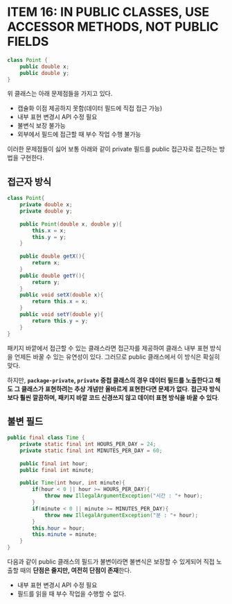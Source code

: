 # ITEM 16: IN PUBLIC CLASSES, USE ACCESSOR METHODS, NOT PUBLIC FIELDS 

```java
class Point {
    public double x;
    public double y;
}
```

위 클래스는 아래 문제점들을 가지고 있다.

- 캡슐화 이점 제공하지 못함(데이터 필드에 직접 접근 가능)
- 내부 표현 변경시 API 수정 필요
- 불변식 보장 불가능
- 외부에서 필드에 접근할 때 부수 작업 수행 불가능

이러한 문제점들이 싫어 보통 아래와 같이 private 필드를  public 접근자로 접근하는 방법을 구현한다.

## 접근자 방식

```java
class Point{
    private double x;
    private double y;
    
    public Point(double x, double y){
        this.x = x;
        this.y = y;
    }
    
    public double getX(){
        return x;
    }
    public double getY(){
        return y;
    }
    public void setX(double x){
        return this.x = x;
    }
    public void setY(double y){
        return this.y = y;
    }
}
```

패키지 바깥에서 접근할 수 있는 클래스라면 접근자를 제공하여 클래스 내부 표현 방식을 언제든 바꿀 수 있는 유연성이 있다. 그러므로 public 클래스에서 이 방식은 확실히 맞다.

하지만, **`package-private`, `private` 중첩 클래스의 경우 데이터 필드를 노출한다고 해도 그 클래스가 표현하려는 추상 개념만 올바르게 표현한다면 문제가 없다**. **접근자 방식보다 훨씬 깔끔하며, 패키지 바깥 코드 신경쓰지 않고 데이터 표현 방식을 바꿀 수 있다**.

## 불변 필드

```java
public final class Time {
    private static final int HOURS_PER_DAY = 24;
    private static final int MINUTES_PER_DAY = 60;
    
    public final int hour;
    public final int minute;
    
    public Time(int hour, int minute){
        if(hour < 0 || hour >= HOURS_PER_DAY){
            throw new IllegalArgumentException("시간 : "+ hour);
        }
        if(minute < 0 || minute >= MINUTES_PER_DAY){
            throw new IllegalArgumentException("분 : "+ hour);
        }
        this.hour = hour;
        this.minute = minute;
    }
}
```

다음과 같이 public 클래스의 필드가 불변이라면 불변식은 보장할 수 있게되어 직접 노출할 때의 **단점은 줄지만, 여전히 단점이 존재**한다.

- 내부 표현 변경시 API 수정 필요
- 필드를 읽을 때 부수 작업을 수행할 수 없다.

